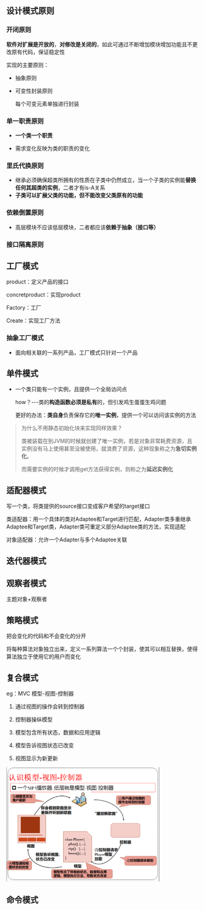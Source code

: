 ## 设计模式原则

### 开闭原则

**软件对扩展是开放的**，**对修改是关闭的**，如此可通过不断增加模块增加功能且不更改原有代码，保证稳定性

实现的主要原则：

* 抽象原则

* 可变性封装原则

  每个可变元素单独进行封装

### 单一职责原则

* **一个类一个职责**

* 需求变化反映为类的职责的变化

### 里氏代换原则

* 继承必须确保超类所拥有的性质在子类中仍然成立，当一个子类的实例能**替换任何其超类的实例**，二者才有is-A关系
* **子类可以扩展父类的功能，但不能改变父类原有的功能**

### 依赖倒置原则

* 高层模块不应该低层模块，二者都应该**依赖于抽象（接口等）**

### 接口隔离原则

## 工厂模式

product：定义产品的接口

concretproduct：实现product

Factory：工厂

Create：实现工厂方法

### 抽象工厂模式

* 面向相关联的一系列产品，工厂模式只针对一个产品



## 单件模式

* 一个类只能有一个实例，且提供一个全局访问点

  how？---类的**构造函数必须是私有**的，但引发鸡生蛋蛋生鸡问题

  更好的办法：**类自身**负责保存它的**唯一实例**，提供一个可以访问该实例的方法

> 为什么不用静态初始化块来实现同样效果？
>
> 类被装载在到JVM的时候就创建了唯一实例，若是对象非常耗费资源，且实例没有马上使用甚至没被使用，就浪费了资源，这种现象称之为**急切实例化**。
>
> 而需要实例的时候才调用get方法获得实例，则称之为**延迟实例化**

## 适配器模式

写一个类，将类提供的source接口变成客户希望的target接口 

类适配器：用一个具体的类对Adaptee和Target进行匹配，Adapter类多重继承Adaptee和Target类，Adapter类可重定义部分Adaptee类的方法，实现适配

对象适配器：允许一个Adapter与多个Adaptee关联

## 迭代器模式

## 观察者模式

主题对象+观察者

## 策略模式

把会变化的代码和不会变化的分开

将每种算法对象独立出来，定义一系列算法一个个封装，使其可以相互替换，使得算法独立于使用它的用户而变化

## 复合模式

eg：MVC 模型-视图-控制器

1. 通过视图的操作会转到控制器

2. 控制器操纵模型
3. 模型包含所有状态，数据和应用逻辑
4. 模型告诉视图状态已改变
5. 视图显示为新更新

<img src="./笔记图片/image-20220418163107011.png" alt="image-20220418163107011" style="zoom:67%;" />

## 命令模式

